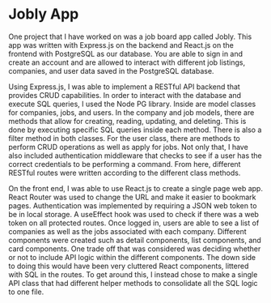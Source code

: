 # Jobly App

One project that I have worked on was a job board app called Jobly. This app was written with Express.js on the backend and React.js on the frontend with PostgreSQL as our database. You are able to sign in and create an account and are allowed to interact with different job listings, companies, and user data saved in the PostgreSQL database. 

Using Express.js, I was able to implement a RESTful API backend that provides CRUD capabilities. In order to interact with the database and execute SQL queries, I used the Node PG library. Inside are model classes for companies, jobs, and users. In the company and job models, there are methods that allow for creating, reading, updating, and deleting. This is done by executing specific SQL queries inside each method. There is also a filter method in both classes. For the user class, there are methods to perform CRUD operations as well as apply for jobs. Not only that, I have also included authentication middleware that checks to see if a user has the correct credentials to be performing a command. From here, different RESTful routes were written according to the different class methods.

On the front end, I was able to use React.js to create a single page web app. React Router was used to change the URL and make it easier to bookmark pages. Authentication was implemented by requiring a JSON web token to be in local storage. A useEffect hook was used to check if there was a web token on all protected routes. Once logged in, users are able to see a list of companies as well as the jobs associated with each company. Different components were created such as detail components, list components, and card components. One trade off that was considered was deciding whether or not to include API logic within the different components. The down side to doing this would have been very cluttered React components, littered with SQL in the routes. To get around this, I instead chose to make a single API class that had different helper methods to consolidate all the SQL logic to one file.

